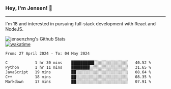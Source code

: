 ### Hey, I'm Jensen! 👋

---

I'm 18 and interested in pursuing full-stack development with React and NodeJS.

![jensenzhng's Github Stats](https://github-readme-stats.vercel.app/api?username=jensenzhng&theme=dark&show_icons=true&count_private=true)
<br />
[![wakatime](https://wakatime.com/badge/user/cbfc263d-3611-4e36-8278-8fad45fe3f62.svg)](https://wakatime.com/@cbfc263d-3611-4e36-8278-8fad45fe3f62)

<!--START_SECTION:waka-->

```txt
From: 27 April 2024 - To: 04 May 2024

C            1 hr 30 mins    ██████████░░░░░░░░░░░░░░░   40.52 %
Python       1 hr 11 mins    ████████░░░░░░░░░░░░░░░░░   31.65 %
JavaScript   19 mins         ██░░░░░░░░░░░░░░░░░░░░░░░   08.64 %
C++          18 mins         ██░░░░░░░░░░░░░░░░░░░░░░░   08.35 %
Markdown     17 mins         ██░░░░░░░░░░░░░░░░░░░░░░░   07.91 %
```

<!--END_SECTION:waka-->
